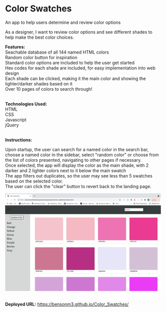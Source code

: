 # Color Swatches
An app to help users determine and review color options

As a designer, I want to review color options and see different shades to help make the best color choices.

**Features:**
<br/>
Seachable database of all 144 named HTML colors
<br/>
Random color button for inspiration
<br/>
Standard color options are included to help the user get started
<br/>
Hex codes for each shade are included, for easy implementation into web design
<br/>
Each shade can be clicked, making it the main color and showing the lighter/darker shades based on it
<br/>
Over 10 pages of colors to search through!
<br/><br/>

**Technologies Used:**
<br/>
HTML
<br/>
CSS
<br/>
Javascript
<br/>
jQuery
<br/><br/>

**Instructions:**
<br/>

Upon startup, the user can search for a named color in the search bar, choose a named color in the sidebar, select "random color" or choose from the list of colors presented, navigating to other pages if necessary.
<br/>
Once selected, the app will display the color as the main shade, with 2 darker and 2 lighter colors next to it below the main swatch
<br/>
The app filters out duplicates, so the user may see less than 5 swatches based on the selected color.
<br/>
The user can click the "clear" button to revert back to the landing page.

![alt text](https://github.com/Bensonm3/Color_Swatches/blob/master/Screen%20Shot%202021-06-13%20at%202.59.34%20PM.png)
<br/><br/>

**Deployed URL:** https://bensonm3.github.io/Color_Swatches/

